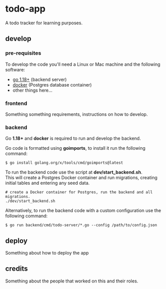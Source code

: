 # todo-app

A todo tracker for learning purposes.

## develop

### pre-requisites

To develop the code you'll need a Linux or Mac machine and the following software:

* [go 1.18+](https://go.dev/dl/) (backend server)
* [docker](https://docs.docker.com/desktop/) (Postgres database container)
* other things here...

### frontend

Something something requirements, instructions on how to develop.

### backend

Go **1.18+** and **docker** is required to run and develop the backend. 

Go code is formatted using **goimports**, to install it run the following command:

```shell
$ go install golang.org/x/tools/cmd/goimports@latest
```

To run the backend code use the script at **dev/start_backend.sh**.  
This will create a Postgres Docker container and run migrations, creating initial tables and entering any seed data.

```shell
# create a Docker container for Postgres, run the backend and all migrations.
./dev/start_backend.sh
```

Alternatively, to run the backend code with a custom configuration use the following command:

```shell
$ go run backend/cmd/todo-server/*.go --config /path/to/config.json
```

## deploy

Something about how to deploy the app

## credits

Something about the people that worked on this and their roles.